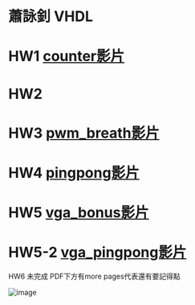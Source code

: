 # 蕭詠釗 VHDL
# HW1  [counter影片](https://www.youtube.com/shorts/73Q8eGjqQkQ)


# HW2

# HW3  [pwm_breath影片](https://youtube.com/shorts/ERdG7_-1m0k?si=1AEDhDLYroMPUOqn)

# HW4  [pingpong影片](https://youtube.com/shorts/tOnv0RMuBEo?si=bTVY1dGMhjbBNnCr)


# HW5  [vga_bonus影片](https://www.youtube.com/watch?v=AdTL2_zqUU8)

# HW5-2 [vga_pingpong影片](https://www.youtube.com/watch?v=N2ZrpRbX3pI)

HW6 未完成
PDF下方有more pages代表還有要記得點



![image](https://github.com/user-attachments/assets/ec38545f-94be-437d-8a51-3075212f07d5)
